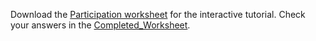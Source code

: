 Download the [Participation worksheet](https://github.com/BCCHR-trainee-omics-group/StudyGroup/blob/master/workshops/2020-07-23_data_wrangling_ak/Participant_data_wrangle_workshop.Rmd) for the interactive tutorial. Check your answers in the [Completed_Worksheet](https://github.com/BCCHR-trainee-omics-group/StudyGroup/blob/master/workshops/2020-07-23_data_wrangling_ak/completed_worksheet/Completed_instructor_data_wrangle_workshop.Rmd). 
